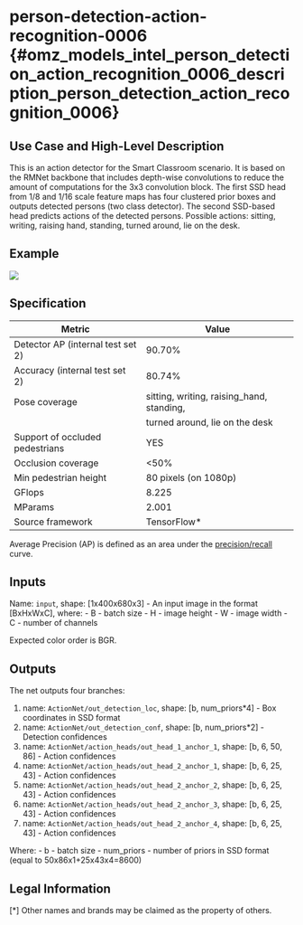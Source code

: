 # person-detection-action-recognition-0006 {#omz_models_intel_person_detection_action_recognition_0006_description_person_detection_action_recognition_0006}

## Use Case and High-Level Description

This is an action detector for the Smart Classroom scenario. It is based on the RMNet backbone that includes depth-wise convolutions to reduce the amount of computations for the 3x3 convolution block. The first SSD head from 1/8 and 1/16 scale feature maps has four clustered prior boxes and outputs detected persons (two class detector). The second SSD-based head predicts actions of the detected persons. Possible actions: sitting, writing, raising hand, standing, turned around, lie on the desk.

## Example

![](./person-detection-action-recognition-0006.png)

## Specification

| Metric                            | Value                                     |
|-----------------------------------|-------------------------------------------|
| Detector AP (internal test set 2) | 90.70%                                    |
| Accuracy (internal test set 2)    | 80.74%                                    |
| Pose coverage                     | sitting, writing, raising_hand, standing, |
|                                   | turned around, lie on the desk            |
| Support of occluded pedestrians   | YES                                       |
| Occlusion coverage                | <50%                                      |
| Min pedestrian height             | 80 pixels (on 1080p)                      |
| GFlops                            | 8.225                                     |
| MParams                           | 2.001                                     |
| Source framework                  | TensorFlow*                               |

Average Precision (AP) is defined as an area under the [precision/recall](https://en.wikipedia.org/wiki/Precision_and_recall)
curve.

## Inputs

Name: `input`, shape: [1x400x680x3] - An input image in the format [BxHxWxC],
   where:
    - B - batch size
    - H - image height
    - W - image width
    - C - number of channels

   Expected color order is BGR.

## Outputs

The net outputs four branches:

1. name: `ActionNet/out_detection_loc`, shape: [b, num_priors*4] - Box coordinates in SSD format
2. name: `ActionNet/out_detection_conf`, shape: [b, num_priors*2] - Detection confidences
3. name: `ActionNet/action_heads/out_head_1_anchor_1`, shape: [b, 6, 50, 86] - Action confidences
4. name: `ActionNet/action_heads/out_head_2_anchor_1`, shape: [b, 6, 25, 43] - Action confidences
5. name: `ActionNet/action_heads/out_head_2_anchor_2`, shape: [b, 6, 25, 43] - Action confidences
6. name: `ActionNet/action_heads/out_head_2_anchor_3`, shape: [b, 6, 25, 43] - Action confidences
7. name: `ActionNet/action_heads/out_head_2_anchor_4`, shape: [b, 6, 25, 43] - Action confidences

Where:
    - b - batch size
    - num_priors -  number of priors in SSD format (equal to 50x86x1+25x43x4=8600)

## Legal Information
[*] Other names and brands may be claimed as the property of others.
